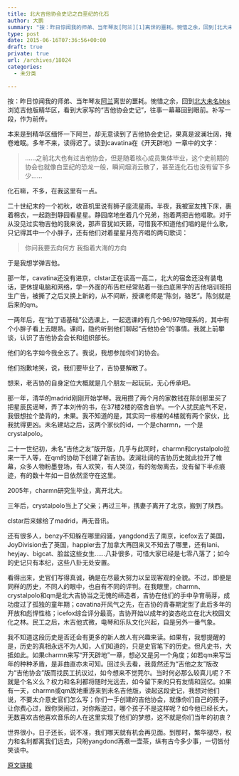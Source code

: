 ```yaml
---
title: 北大吉他协会史记之白垩纪的化石
author: 大鹏
summary: "按：昨日惊闻我的师弟、当年琴友[阿兰][1]离世的噩耗。惋惜之余，回到[北大未名bbs][2]浏览吉他版精华区，看到大家写的“吉他协会史记”，往事一幕幕回到眼前。补写一段，作为前传。"
type: post
date: 2015-06-16T07:36:56+00:00
draft: true
private: true
url: /archives/18024
categories:
  - 未分类

---
```

按：昨日惊闻我的师弟、当年琴友[阿兰][1]离世的噩耗。惋惜之余，回到[北大未名bbs][2]浏览吉他版精华区，看到大家写的“吉他协会史记”，往事一幕幕回到眼前。补写一段，作为前传。

本来是到精华区缅怀一下阿兰，却无意读到了吉他协会史记，果真是波澜壮阔，掩卷难眠。多年不来，读得迟了。读到cavatina在《开天辟地》一章中的文字：

> ……之前北大也有过吉他协会，但是随着核心成员集体毕业，这个史前期的协会也就像白垩纪的恐龙一般，瞬间烟消云散了，甚至连化石也没有留下多少……

化石嘛，不多，在我这里有一点。

二十世纪末的一个初秋，收音机里说有狮子座流星雨。半夜，我被室友拽下床，裹着棉衣，一起跑到静园看星星。静园席地坐着几个兄弟，抱着两把吉他唱歌。对于从没见过实物吉他的我来说，那声音犹如天籁，可惜我不知道他们唱的是什么歌，只记得其中一个小胖子，还有他们对着星星月亮齐唱的两句歌词：

> 你问我要去向何方 我指着大海的方向

于是我想学弹吉他。

那一年，cavatina还没有进京，clstar正在读高一高二，北大的宿舍还没有装电话，更休提电脑和网络，学一外面的布告栏经常贴着一张白底黑字的吉他培训班招生广告，被撕了之后又换上新的，从不间断，授课老师是“陈剑，骆艺”。陈剑就是后来的qm。

一两年后，在“拉丁语基础”公选课上，一起选课的有几个96/97物理系的，其中有个小胖子看上去眼熟。课间，隐约听到他们聊起“吉他协会”的事情。我就上前攀谈，认识了吉他协会会长和组织部长。

他们的名字如今我全忘了。我说，我想参加你们的协会。

他们抱歉地笑，说，我们要毕业了，吉协要解散了。

想来，老吉协的自身定位大概就是几个朋友一起玩玩，无心传承吧。

那一年，清华的madrid刚刚开始学琴。我用攒了两个月的家教钱在陈剑那里买了把星辰民谣琴，弄了本刘传的书，在37楼2楼的宿舍自学。一个人扰民底气不足，我很想拉个垫背的，未果。我不知道的是，其实同一栋楼的4楼就有两个家伙，比我扰得更凶。未名建站之后，这两个家伙的id，一个是charmn，一个是crystalpolo。

二十一世纪初，未名“吉他之友”版开版，几乎与此同时，charmn和crystalpolo拉来一干人等，在qm的协助下创建了新吉协。波澜壮阔的吉协历史就此拉开了帷幕，众多人物粉墨登场，有人欢笑，有人哭泣，有的匆匆离去，没有留下半点痕迹，有的数十年如一日依然坚守在这里。

2005年，charmn研究生毕业，离开北大。

三年后，crystalpolo当上了父亲；再过三年，携妻子离开了北京，搬到了陕西。

clstar后来嫁给了madrid，再无音讯。

还有很多人，benzy不知躲在哪里闷骚，yangdond去了南京，icefox去了美国，JoyDivision去了英国，happier去了加拿大再回来又不知去了哪里，还有lani、heyjay、bigcat、脸盆这些女生……八卦很多，可惜大家已经是七零八落了；如今的史记只有本纪，这些八卦无处安置。

看得出来，史官们写得真诚，确是在尽最大努力以呈现客观的全貌。不过，即便是同样的历史，不同人的眼中，也自有不同的评判。在我眼里，charmn、crystalpolo和qm是北大吉协当之无愧的缔造者，吉协在他们的手中孕育萌芽，成功度过了孤独的童年期；cavatina开风气之先，在吉协的青春期定型了此后多年的开放和彪悍性格；icefox综合评分最高，吉协开始以成年的姿态屹立在北大校园文化之林。民工之后，木吉他式微，电琴和乐队文化兴起，自是另外一番气象。

我不知道这段历史是否还会有更多的新人故人有兴趣来读。如果有，我想提醒的是，历史的真相永远不为人知，人们知道的，只是史官笔下的历史。但凡史书，大抵如此。如果charmn来写“开天辟地”一章，想必又是另一个角度；如若qm来写当年的种种矛盾，是非曲直亦未可知。回过头去看，我竟然还为“吉他之友”版改为“吉他协会”版而找民工抗议过，如今想来不觉莞尔。当时何必那么较真儿呢？不就是个名义么？权力和名利都将随时光远去，如今留下来的只有友情和回忆。如果有一天，charmn或qm故地重游来到未名吉他版，读起这段史记，我想对他们说，不要太介意史官们怎么写；你们一手创建的吉他协会，就像你们自己的孩子，让你费心过，跟你哭闹过，对你叛逆过，哪个孩子不是这样呢？如今他已经长大，无数喜欢吉他喜欢音乐的人在这里实现了他们的梦想，这不就是你们当年的初衷？

世界很小，日子还长，说不准，我们哪天就有机会再见面。到那时，繁华褪尽，权力和名利都离我们远去，只盼yangdond再煮一壶茶，纵有古今多少事，一切皆付笑谈中。

 [1]: http://www.douban.com/group/topic/47341051/
 [2]: http://www.bdwm.net/

[原文链接](http://dapengde.com/archives/18024)

